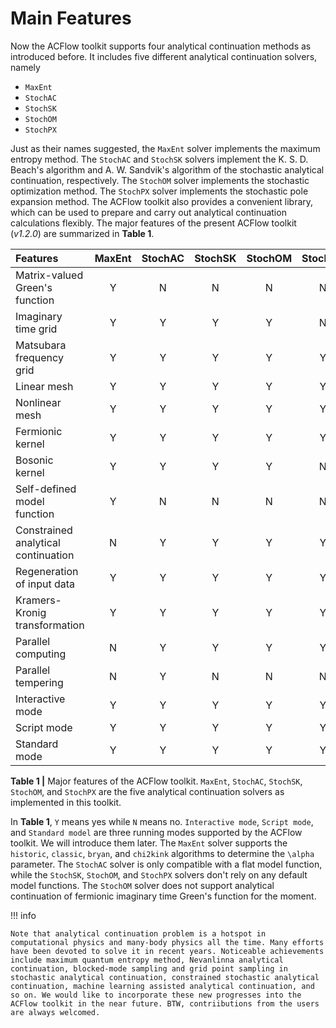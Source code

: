 # Main Features

Now the ACFlow toolkit supports four analytical continuation methods as introduced before. It includes five different analytical continuation solvers, namely 

* `MaxEnt`
* `StochAC`
* `StochSK`
* `StochOM`
* `StochPX`

Just as their names suggested, the `MaxEnt` solver implements the maximum entropy method. The `StochAC` and `StochSK` solvers implement the K. S. D. Beach's algorithm and A. W. Sandvik's algorithm of the stochastic analytical continuation, respectively. The `StochOM` solver implements the stochastic optimization method. The `StochPX` solver implements the stochastic pole expansion method. The ACFlow toolkit also provides a convenient library, which can be used to prepare and carry out analytical continuation calculations flexibly. The major features of the present ACFlow toolkit (*v1.2.0*) are summarized in **Table 1**.

| Features | MaxEnt | StochAC | StochSK | StochOM | StochPX |
| :------- | :----: | :-----: | :-----: | :-----: | :-----: |
|Matrix-valued Green's function | Y | N | N | N | N |
|Imaginary time grid            | Y | Y | Y | Y | N |
|Matsubara frequency grid       | Y | Y | Y | Y | Y |
|Linear mesh                    | Y | Y | Y | Y | Y |
|Nonlinear mesh                 | Y | Y | Y | Y | Y |
|Fermionic kernel               | Y | Y | Y | Y | Y |
|Bosonic kernel                 | Y | Y | Y | Y | N |
|Self-defined model function    | Y | N | N | N | N |
|Constrained analytical continuation | N | Y | Y | Y | Y |
|Regeneration of input data     | Y | Y | Y | Y | Y |
|Kramers-Kronig transformation  | Y | Y | Y | Y | Y |
|Parallel computing             | N | Y | Y | Y | Y |
|Parallel tempering             | N | Y | N | N | N |
|Interactive mode               | Y | Y | Y | Y | Y |
|Script mode                    | Y | Y | Y | Y | Y |
|Standard mode                  | Y | Y | Y | Y | Y |

**Table 1 |** Major features of the ACFlow toolkit. `MaxEnt`, `StochAC`, `StochSK`, `StochOM`, and `StochPX` are the five analytical continuation solvers as implemented in this toolkit.

In **Table 1**, `Y` means yes while `N` means no. `Interactive mode`, `Script mode`, and `Standard model` are three running modes supported by the ACFlow toolkit. We will introduce them later. The `MaxEnt` solver supports the `historic`, `classic`, `bryan`, and `chi2kink` algorithms to determine the ``\alpha`` parameter. The `StochAC` solver is only compatible with a flat model function, while the `StochSK`, `StochOM`, and `StochPX` solvers don't rely on any default model functions. The `StochOM` solver does not support analytical continuation of fermionic imaginary time Green's function for the moment. 

!!! info

    Note that analytical continuation problem is a hotspot in computational physics and many-body physics all the time. Many efforts have been devoted to solve it in recent years. Noticeable achievements include maximum quantum entropy method, Nevanlinna analytical continuation, blocked-mode sampling and grid point sampling in stochastic analytical continuation, constrained stochastic analytical continuation, machine learning assisted analytical continuation, and so on. We would like to incorporate these new progresses into the ACFlow toolkit in the near future. BTW, contriibutions from the users are always welcomed.